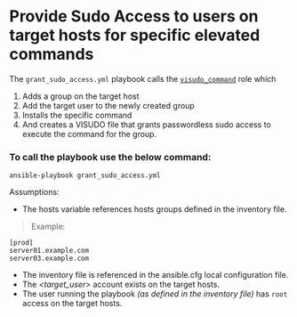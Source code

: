 # Provide Sudo Access to users on target hosts for specific elevated commands

The `grant_sudo_access.yml` playbook calls the [`visudo_command`](roles/visudo_command/tasks/main.yml) role which 
1. Adds a group on the target host
1. Add the target user to the newly created group
1. Installs the specific command 
1. And creates a VISUDO file that grants passwordless sudo access to execute the command for the group.

### To call the playbook use the below command:

`ansible-playbook grant_sudo_access.yml`

Assumptions:
- The hosts variable references hosts groups defined in the inventory file.
> Example: 
```
[prod]
server01.example.com
server03.example.com
```
- The inventory file is referenced in the ansible.cfg local configuration file.
- The _<target_user>_ account exists on the target hosts.
- The user running the playbook _(as defined in the inventory file)_ has ```root``` access on the target hosts.
